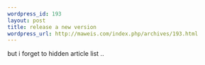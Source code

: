 ```yaml
--- 
wordpress_id: 193
layout: post
title: release a new version
wordpress_url: http://maweis.com/index.php/archives/193.html
---
```

but i forget to hidden article list ..
